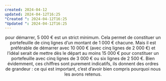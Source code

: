 ```yaml
---
created: 2024-04-12
updated: 2024-04-12T16:25
"Created ": 2024-04-12T16:25
"Updated ": 2024-04-12T16:25
---
```

<center>pour démarrer,
5  000  € est un strict minimum. Cela permet de
constituer un portefeuille de cinq lignes d’un
montant de 1 000 € chacune. Mais il est préférable
de démarrer avec  10  000  € (avec cinq lignes
de 2 000 €) et l’idéal serait de mettre dès le départ
au moins 15  000  € pour constituer un portefeuille
avec cinq lignes de 3 000 € ou six lignes de 2 500 €.
Bien évidemment, ces chiffres sont purement
indicatifs, ils donnent des ordres de grandeur : ce
qui est important, c’est d’avoir bien compris
pourquoi nous les avons retenus.</center>


